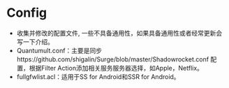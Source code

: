 # Config
* 收集并修改的配置文件,
  一些不具备通用性，如果具备通用性或者经常更新会写一下介绍。
* Quantumult.conf：主要是同步https://github.com/shigalin/Surge/blob/master/Shadowrocket.conf 配置，根据Filter Action添加相关服务服务器选择，如Apple，Netflix。
* fullgfwlist.acl：适用于SS for Android和SSR for Android。

